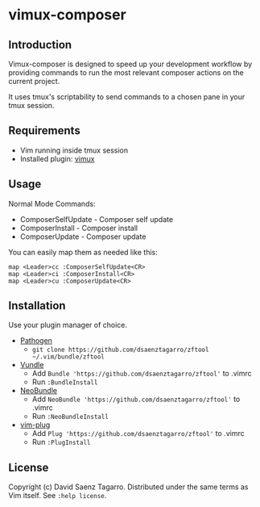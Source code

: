 # vimux-composer

## Introduction

Vimux-composer is designed to speed up your development workflow by providing
commands to run the most relevant composer actions on the current project.

It uses tmux's scriptability to send commands to a chosen pane in your
tmux session.

## Requirements

- Vim running inside tmux session
- Installed plugin: [vimux](https://github.com/benmills/vimux)

## Usage

Normal Mode Commands:

- ComposerSelfUpdate - Composer self update
- ComposerInstall    - Composer install
- ComposerUpdate     - Composer update

You can easily map them as needed like this:

    map <Leader>cc :ComposerSelfUpdate<CR>
    map <Leader>ci :ComposerInstall<CR>
    map <Leader>cu :ComposerUpdate<CR>

## Installation

Use your plugin manager of choice.

- [Pathogen](https://github.com/tpope/vim-pathogen)
  - `git clone https://github.com/dsaenztagarro/zftool ~/.vim/bundle/zftool`
- [Vundle](https://github.com/gmarik/vundle)
  - Add `Bundle 'https://github.com/dsaenztagarro/zftool'` to .vimrc
  - Run `:BundleInstall`
- [NeoBundle](https://github.com/Shougo/neobundle.vim)
  - Add `NeoBundle 'https://github.com/dsaenztagarro/zftool'` to .vimrc
  - Run `:NeoBundleInstall`
- [vim-plug](https://github.com/junegunn/vim-plug)
  - Add `Plug 'https://github.com/dsaenztagarro/zftool'` to .vimrc
  - Run `:PlugInstall`

## License

Copyright (c) David Saenz Tagarro.  Distributed under the same terms as Vim itself.
See `:help license`.
